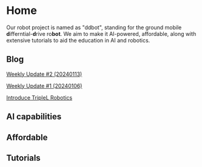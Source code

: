 # Home

Our robot project is named as "ddbot", standing for the ground mobile **d**ifferntial-**d**rive ro**bot**. We aim to make it AI-powered, affordable, along with extensive tutorials to aid the education in AI and robotics.


## Blog

[Weekly Update #2 (20240113)](./blog/posts/20240113.md)

[Weekly Update #1 (20240106)](./blog/posts/20240106.md)

[Introduce TripleL Robotics](./blog/posts/intro_triplelrobotics.md)

## AI capabilities

## Affordable

## Tutorials